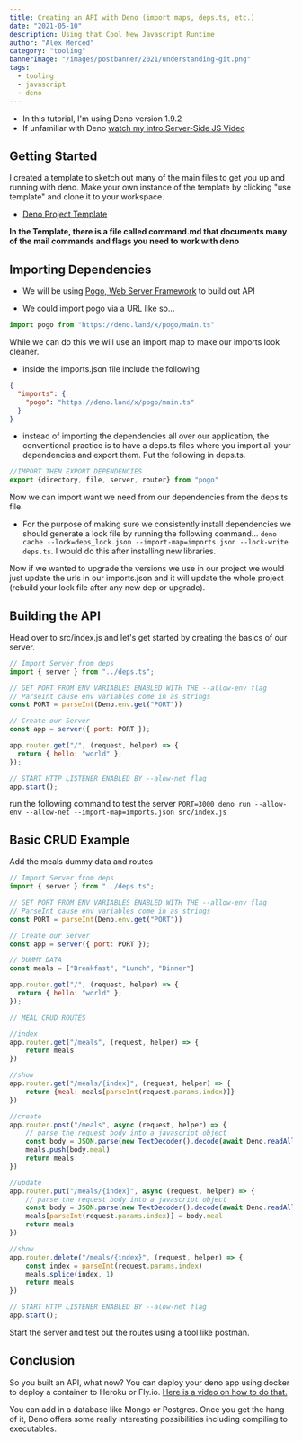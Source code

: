 ```yaml
---
title: Creating an API with Deno (import maps, deps.ts, etc.)
date: "2021-05-10"
description: Using that Cool New Javascript Runtime
author: "Alex Merced"
category: "tooling"
bannerImage: "/images/postbanner/2021/understanding-git.png"
tags:
  - tooling
  - javascript
  - deno
---
```


- In this tutorial, I'm using Deno version 1.9.2
- If unfamiliar with Deno [watch my intro Server-Side JS Video](https://youtu.be/nWjBkjyEJyY)

## Getting Started

I created a template to sketch out many of the main files to get you up and running with deno. Make your own instance of the template by clicking "use template" and clone it to your workspace.

- [Deno Project Template](https://github.com/Alex-Merced-Templates/DENO_TEMPLATE)

**In the Template, there is a file called command.md that documents many of the mail commands and flags you need to work with deno**

## Importing Dependencies

- We will be using [Pogo, Web Server Framework](https://deno.land/x/pogo@v0.5.2) to build out API

- We could import pogo via a URL like so...

```js
import pogo from "https://deno.land/x/pogo/main.ts"
```

While we can do this we will use an import map to make our imports look cleaner.

- inside the imports.json file include the following

```json
{
  "imports": {
    "pogo": "https://deno.land/x/pogo/main.ts"
  }
}
```

- instead of importing the dependencies all over our application, the conventional practice is to have a deps.ts files where you import all your dependencies and export them. Put the following in deps.ts.

```ts
//IMPORT THEN EXPORT DEPENDENCIES
export {directory, file, server, router} from "pogo"
```

Now we can import want we need from our dependencies from the deps.ts file.

- For the purpose of making sure we consistently install dependencies we should generate a lock file by running the following command... `deno cache --lock=deps_lock.json --import-map=imports.json --lock-write deps.ts`. I would do this after installing new libraries.

Now if we wanted to upgrade the versions we use in our project we would just update the urls in our imports.json and it will update the whole project (rebuild your lock file after any new dep or upgrade).

## Building the API

Head over to src/index.js and let's get started by creating the basics of our server.

```js
// Import Server from deps
import { server } from "../deps.ts";

// GET PORT FROM ENV VARIABLES ENABLED WITH THE --allow-env flag
// ParseInt cause env variables come in as strings
const PORT = parseInt(Deno.env.get("PORT"))

// Create our Server
const app = server({ port: PORT });

app.router.get("/", (request, helper) => {
  return { hello: "world" };
});

// START HTTP LISTENER ENABLED BY --alow-net flag
app.start();
```

run the following command to test the server
`PORT=3000 deno run --allow-env --allow-net --import-map=imports.json src/index.js`

## Basic CRUD Example

Add the meals dummy data and routes

```js
// Import Server from deps
import { server } from "../deps.ts";

// GET PORT FROM ENV VARIABLES ENABLED WITH THE --allow-env flag
// ParseInt cause env variables come in as strings
const PORT = parseInt(Deno.env.get("PORT"))

// Create our Server
const app = server({ port: PORT });

// DUMMY DATA
const meals = ["Breakfast", "Lunch", "Dinner"]

app.router.get("/", (request, helper) => {
  return { hello: "world" };
});

// MEAL CRUD ROUTES

//index
app.router.get("/meals", (request, helper) => {
    return meals
})

//show
app.router.get("/meals/{index}", (request, helper) => {
    return {meal: meals[parseInt(request.params.index)]}
})

//create
app.router.post("/meals", async (request, helper) => {
    // parse the request body into a javascript object
    const body = JSON.parse(new TextDecoder().decode(await Deno.readAll(request.body)));
    meals.push(body.meal)
    return meals
})

//update
app.router.put("/meals/{index}", async (request, helper) => {
    // parse the request body into a javascript object
    const body = JSON.parse(new TextDecoder().decode(await Deno.readAll(request.body)));
    meals[parseInt(request.params.index)] = body.meal
    return meals
})

//show
app.router.delete("/meals/{index}", (request, helper) => {
    const index = parseInt(request.params.index)
    meals.splice(index, 1)
    return meals
})

// START HTTP LISTENER ENABLED BY --alow-net flag
app.start();
```

Start the server and test out the routes using a tool like postman.

## Conclusion

So you built an API, what now? You can deploy your deno app using docker to deploy a container to Heroku or Fly.io. [Here is a video on how to do that.](https://www.youtube.com/watch?v=Fe4XdAiqaxI)

You can add in a database like Mongo or Postgres. Once you get the hang of it, Deno offers some really interesting possibilities including compiling to executables.